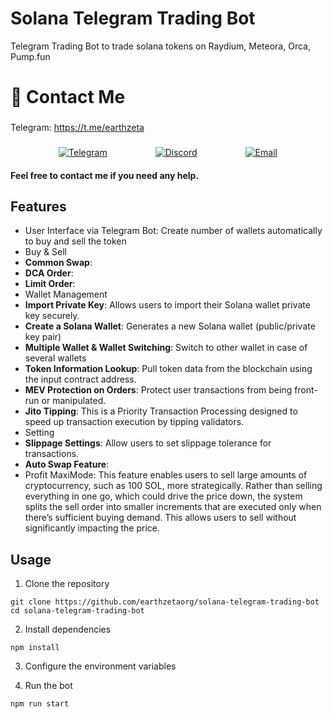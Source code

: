 # Solana Telegram Trading Bot
Telegram Trading Bot to trade solana tokens on Raydium, Meteora, Orca, Pump.fun

# 👋 Contact Me

### 
Telegram: https://t.me/earthzeta
###
<div style="display:flex; justify-content:space-evenly"> 
    <a href="https://t.me/earthzeta" target="_blank"><img alt="Telegram"
        src="https://img.shields.io/badge/Telegram-26A5E4?style=for-the-badge&logo=telegram&logoColor=white"/></a>
    <a href="https://discordapp.com/users/339619501081362432" target="_blank"><img alt="Discord"
        src="https://img.shields.io/badge/Discord-7289DA?style=for-the-badge&logo=discord&logoColor=white"/></a>
    <a href="mailto:johncriswick25@gmail.com" target="_blank"><img alt="Email"
        src="https://img.shields.io/badge/Gmail-CE5753?style=for-the-badge&logo=gmail&logoColor=white"/></a> 
</div>

#### Feel free to contact me if you need any help.

## Features

- User Interface via Telegram Bot: Create number of wallets automatically to buy and sell the token
- Buy & Sell
- **Common Swap**:
- **DCA Order**:
- **Limit Order**:
- Wallet Management
- **Import Private Key**: Allows users to import their Solana wallet private key securely.
- **Create a Solana Wallet**: Generates a new Solana wallet (public/private key pair)
- **Multiple Wallet & Wallet Switching**: Switch to other wallet in case of several wallets
- **Token Information Lookup**: Pull token data from the blockchain using the input contract address.
- **MEV Protection on Orders**: Protect user transactions from being front-run or manipulated.
- **Jito Tipping**: This is a Priority Transaction Processing designed to speed up transaction execution by tipping validators.
- Setting
- **Slippage Settings**: Allow users to set slippage tolerance for transactions.
- **Auto Swap Feature**: 
- Profit MaxiMode: This feature enables users to sell large amounts of cryptocurrency, such as 100 SOL, more strategically. Rather than selling everything in one go, which could drive the price down, the system splits the sell order into smaller increments that are executed only when there’s sufficient buying demand. This allows users to sell without significantly impacting the price.

## Usage
1. Clone the repository
```
git clone https://github.com/earthzetaorg/solana-telegram-trading-bot
cd solana-telegram-trading-bot
```
2. Install dependencies
```
npm install
```
3. Configure the environment variables

<!-- Rename the .env.copy file to .env and set RPC and WSS, main wallet's secret key, and jito auth keypair. -->

4. Run the bot

```
npm run start
```
